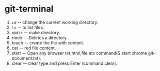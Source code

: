# git-terminal

1. `cd`		-- change the current working directory.
2. `ls`		-- to list files.
3. `mkdir`	-- make directory.
4. rmdir	-- Deletes a directory.
5. touch	-- create the file with content.
6. cat	-- red file content.
7. start	-- Open any browser txt,html,file etc command($ start chrome git-document.txt).
8. clear	-- clear type and press Enter (command clear).
